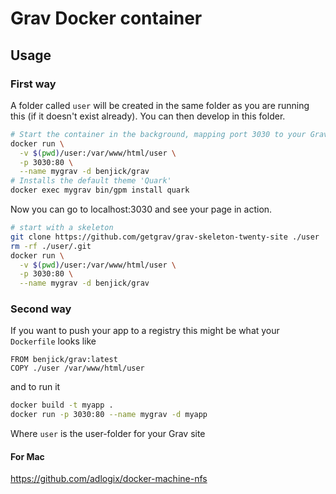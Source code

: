 # Grav Docker container

## Usage

### First way

A folder called `user` will be created in the same folder as you are running this (if it doesn't exist already). You can then develop in this folder.

```bash
# Start the container in the background, mapping port 3030 to your Grav container
docker run \
  -v $(pwd)/user:/var/www/html/user \
  -p 3030:80 \
  --name mygrav -d benjick/grav
# Installs the default theme 'Quark'
docker exec mygrav bin/gpm install quark
```

Now you can go to localhost:3030 and see your page in action.

```bash
# start with a skeleton
git clone https://github.com/getgrav/grav-skeleton-twenty-site ./user
rm -rf ./user/.git
docker run \
  -v $(pwd)/user:/var/www/html/user \
  -p 3030:80 \
  --name mygrav -d benjick/grav
```

### Second way

If you want to push your app to a registry this might be what your `Dockerfile` looks like

```
FROM benjick/grav:latest
COPY ./user /var/www/html/user
```

and to run it

```bash
docker build -t myapp .
docker run -p 3030:80 --name mygrav -d myapp
```

Where `user` is the user-folder for your Grav site

#### For Mac

https://github.com/adlogix/docker-machine-nfs
